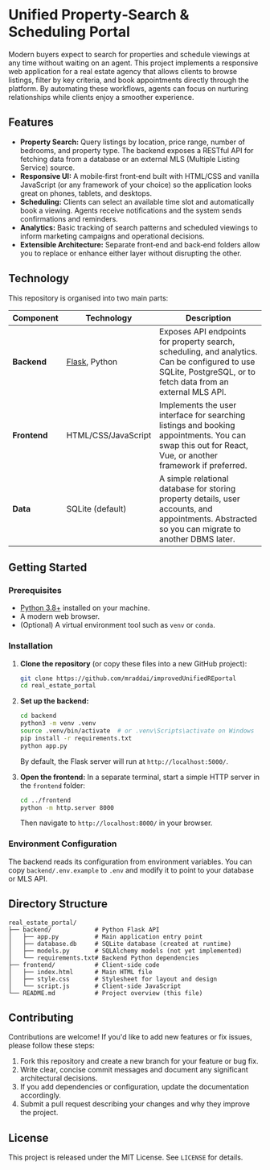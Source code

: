 # Unified Property‑Search & Scheduling Portal

Modern buyers expect to search for properties and schedule viewings at any time without waiting on an agent.  This project implements a responsive web application for a real estate agency that allows clients to browse listings, filter by key criteria, and book appointments directly through the platform.  By automating these workflows, agents can focus on nurturing relationships while clients enjoy a smoother experience.

## Features

- **Property Search:** Query listings by location, price range, number of bedrooms, and property type.  The backend exposes a RESTful API for fetching data from a database or an external MLS (Multiple Listing Service) source.
- **Responsive UI:** A mobile‑first front‑end built with HTML/CSS and vanilla JavaScript (or any framework of your choice) so the application looks great on phones, tablets, and desktops.
- **Scheduling:** Clients can select an available time slot and automatically book a viewing.  Agents receive notifications and the system sends confirmations and reminders.
- **Analytics:** Basic tracking of search patterns and scheduled viewings to inform marketing campaigns and operational decisions.
- **Extensible Architecture:** Separate front‑end and back‑end folders allow you to replace or enhance either layer without disrupting the other.

## Technology

This repository is organised into two main parts:

| Component | Technology | Description |
|----------|------------|-------------|
| **Backend** | [Flask](https://flask.palletsprojects.com/), Python | Exposes API endpoints for property search, scheduling, and analytics.  Can be configured to use SQLite, PostgreSQL, or to fetch data from an external MLS API. |
| **Frontend** | HTML/CSS/JavaScript | Implements the user interface for searching listings and booking appointments.  You can swap this out for React, Vue, or another framework if preferred. |
| **Data** | SQLite (default) | A simple relational database for storing property details, user accounts, and appointments.  Abstracted so you can migrate to another DBMS later. |

## Getting Started

### Prerequisites

- [Python 3.8+](https://www.python.org/downloads/) installed on your machine.
- A modern web browser.
- (Optional) A virtual environment tool such as `venv` or `conda`.

### Installation

1. **Clone the repository** (or copy these files into a new GitHub project):
   ```bash
   git clone https://github.com/mraddai/improvedUnifiedREportal
   cd real_estate_portal
   ```

2. **Set up the backend:**
   ```bash
   cd backend
   python3 -m venv .venv
   source .venv/bin/activate  # or .venv\Scripts\activate on Windows
   pip install -r requirements.txt
   python app.py
   ```
   By default, the Flask server will run at `http://localhost:5000/`.

3. **Open the frontend:** In a separate terminal, start a simple HTTP server in the `frontend` folder:
   ```bash
   cd ../frontend
   python -m http.server 8000
   ```
   Then navigate to `http://localhost:8000/` in your browser.

### Environment Configuration

The backend reads its configuration from environment variables.  You can copy `backend/.env.example` to `.env` and modify it to point to your database or MLS API.

## Directory Structure

```
real_estate_portal/
├── backend/            # Python Flask API
│   ├── app.py          # Main application entry point
│   ├── database.db     # SQLite database (created at runtime)
│   ├── models.py       # SQLAlchemy models (not yet implemented)
│   └── requirements.txt# Backend Python dependencies
├── frontend/           # Client‑side code
│   ├── index.html      # Main HTML file
│   ├── style.css       # Stylesheet for layout and design
│   └── script.js       # Client‑side JavaScript
└── README.md           # Project overview (this file)
```

## Contributing

Contributions are welcome!  If you'd like to add new features or fix issues, please follow these steps:

1. Fork this repository and create a new branch for your feature or bug fix.
2. Write clear, concise commit messages and document any significant architectural decisions.
3. If you add dependencies or configuration, update the documentation accordingly.
4. Submit a pull request describing your changes and why they improve the project.

## License

This project is released under the MIT License.  See `LICENSE` for details.
